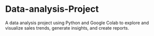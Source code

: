 # Data-analysis-Project
A data analysis project using Python and Google Colab to explore and visualize sales trends, generate insights, and create reports.
